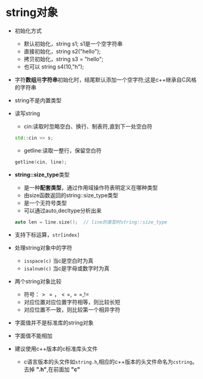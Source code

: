 # string对象

- 初始化方式
  - 默认初始化，string s1; s1是一个空字符串
  - 直接初始化，string s2("hello");
  - 拷贝初始化，string s3 = "hello";
  - 也可以 string s4(10,"h");
- 字符**数组**用**字符串**初始化时，结尾默认添加一个空字符;这是c++继承自C风格的字符串
- string不是内置类型
- 读写string
  - cin:读取时忽略空白、换行、制表符,直到下一处空白符

  ```c++
  std::cin >> s;
  ```

  - getline:读取一整行，保留空白符

  ```c++
  getline(cin, line);
  ```

- **string::size_type**类型
  - 是一种**配套类型**，通过作用域操作符表明定义在哪种类型
  - 由size函数返回的string::size_type类型
  - 是一个无符号类型
  - 可以通过auto,decltype分析出来

  ```c++
  auto len = line.size();  // line的类型时string::size_type
  ```

- 支持下标运算，`str[index]`
- 处理string对象中的字符
  - `isspace(c)` 当c是空白时为真
  - `isalnum(c)` 当c是字母或数字时为真
- 两个string对象比较
  - 符号：$>=，<=, ==, !=$
  - 对应位置对应位置字符相等，则比较长短
  - 对应位置不一致，则比较第一个相异字符
- 字面值并不是标准库的string对象
- 字面值不能相加
- 建议使用c++版本的c标准库头文件
  - c语言版本的头文件如`string.h`,相应的c++版本的头文件命名为`cstring`。去掉 **".h"**,在前面加 **"c"**